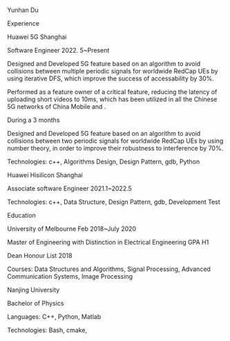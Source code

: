 Yunhan Du



Experience

Huawei 5G                          Shanghai

Software Engineer  2022. 5~Present

Designed and Developed 5G feature based on an algorithm to avoid collisions between multiple periodic signals for worldwide RedCap UEs by using iterative DFS, which improve the success of accessability by 30%.

Performed as a feature owner of a critical feature, reducing the latency of uploading short videos to 10ms, which has been utilized in all the Chinese 5G networks of  China Mobile and .

 During a 3 months

Designed and Developed 5G feature based on an algorithm to avoid collisions between two periodic signals for worldwide RedCap UEs by using number theory, in order to improve their robustness to interference by 70%.

Technologies: c++, Algorithms Design, Design Pattern, gdb, Python 



Huawei Hisilicon   Shanghai

Associate software Engineer 2021.1~2022.5



Technologies: c++, Data Structure, Design Pattern, gdb, Development Test



Education

University of Melbourne     Feb 2018~July 2020

Master of Engineering with Distinction in Electrical Engineering  GPA H1

Dean Honour List 2018 

Courses: Data Structures and Algorithms, Signal Processing, Advanced Communication Systems, Image Processing

Nanjing University  

Bachelor of Physics

Languages: C++, Python, Matlab

Technologies: Bash, cmake, 